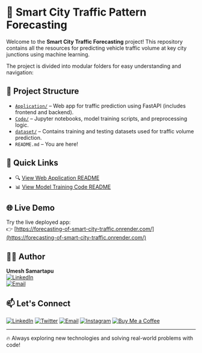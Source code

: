 # 🚦 Smart City Traffic Pattern Forecasting

Welcome to the **Smart City Traffic Forecasting** project! This repository contains all the resources for predicting vehicle traffic volume at key city junctions using machine learning.

The project is divided into modular folders for easy understanding and navigation:

## 📁 Project Structure

- [`Application/`](./Application) – Web app for traffic prediction using FastAPI (includes frontend and backend).
- [`Code/`](./Code) – Jupyter notebooks, model training scripts, and preprocessing logic.
- [`dataset/`](./dataset) – Contains training and testing datasets used for traffic volume prediction.
- `README.md` – You are here!

## 📌 Quick Links

- 🔍 [View Web Application README](./Application/README.md)
- 📊 [View Model Training Code README](./Code/README.md)

## 🌐 Live Demo

Try the live deployed app:  
👉 [https://forecasting-of-smart-city-traffic.onrender.com/](https://forecasting-of-smart-city-traffic.onrender.com/)

## 👨‍💻 Author

**Umesh Samartapu**  
[![LinkedIn](https://img.shields.io/badge/-LinkedIn-0077B5?style=flat-square&logo=linkedin&logoColor=white)](https://www.linkedin.com/in/umeshsamartapu/)  
[![Email](https://img.shields.io/badge/-Email-D14836?style=flat-square&logo=gmail&logoColor=white)](mailto:umeshsamartapu@gmail.com)

## 📫 Let's Connect

[![LinkedIn](https://img.shields.io/badge/-LinkedIn-0077B5?style=flat-square&logo=linkedin&logoColor=white)](https://www.linkedin.com/in/umeshsamartapu/)
[![Twitter](https://img.shields.io/badge/-Twitter-1DA1F2?style=flat-square&logo=twitter&logoColor=white)](https://x.com/umeshsamartapu)
[![Email](https://img.shields.io/badge/-Email-D14836?style=flat-square&logo=gmail&logoColor=white)](mailto:umeshsamartapu@gmail.com)
[![Instagram](https://img.shields.io/badge/-Instagram-E4405F?style=flat-square&logo=instagram&logoColor=white)](https://www.instagram.com/umeshsamartapu/)
[![Buy Me a Coffee](https://img.shields.io/badge/-Buy%20Me%20a%20Coffee-FBAD19?style=flat-square&logo=buymeacoffee&logoColor=black)](https://www.buymeacoffee.com/umeshsamartapu)

---

🔥 Always exploring new technologies and solving real-world problems with code!
